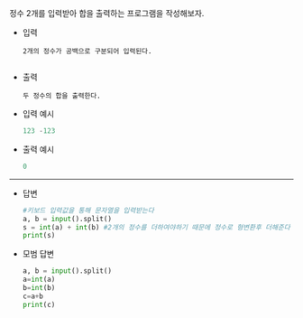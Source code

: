 정수 2개를 입력받아
합을 출력하는 프로그램을 작성해보자.



- 입력

  ```
  2개의 정수가 공백으로 구분되어 입력된다.
  
  
  ```
  
- 출력

  ```
  두 정수의 합을 출력한다.
  ```

- 입력 예시

  ``` python
  123 -123
  ```

  

- 출력 예시

  ```python
  0
  ```

  

---

- 답변 

  ``` python
  #키보드 입력값을 통해 문자열을 입력받는다
  a, b = input().split()
  s = int(a) + int(b) #2개의 정수를 더하여야하기 때문에 정수로 형변환후 더해준다
  print(s)
  ```

  

- 모범 답변

  ``` python
  a, b = input().split()
  a=int(a)
  b=int(b)
  c=a+b
  print(c)
  
  
  ```
  
  